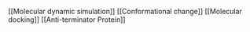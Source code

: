 [[Molecular dynamic simulation]]
[[Conformational change]]
[[Molecular docking]]
[[Anti-terminator Protein]]
